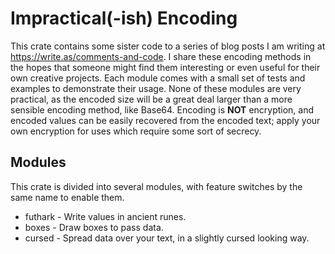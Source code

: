 # Impractical(-ish) Encoding

This crate contains some sister code to a series of blog posts I am writing at https://write.as/comments-and-code. I share these encoding methods in the hopes that someone might find them interesting or even useful for their own creative projects. Each module comes with a small set of tests and examples to demonstrate their usage. None of these modules are very practical, as the encoded size will be a great deal larger than a more sensible encoding method, like Base64. Encoding is **NOT** encryption, and encoded values can be easily recovered from the encoded text; apply your own encryption for uses which require some sort of secrecy.

## Modules

This crate is divided into several modules, with feature switches by the same name to enable them.
* futhark - Write values in ancient runes.
* boxes - Draw boxes to pass data.
* cursed - Spread data over your text, in a slightly cursed looking way.